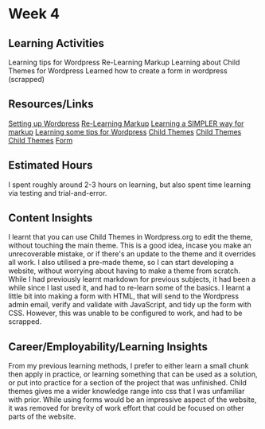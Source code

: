 Week 4
====================

Learning Activities
---------------------
Learning tips for Wordpress
Re-Learning Markup
Learning about Child Themes for Wordpress
Learned how to create a form in wordpress (scrapped)

Resources/Links
---------------------
[Setting up Wordpress](https://www.linkedin.com/learning/wordpress-5-essential-training/wordpress-an-introduction)
[Re-Learning Markup](https://daringfireball.net/projects/markdown/basics)
[Learning a SIMPLER way for markup](https://www.markdownguide.org/cheat-sheet/)
[Learning some tips for Wordpress](https://wordpress.org/documentation/article/get-started-with-wordpress/)
[Child Themes](https://blog.hubspot.com/website/wordpress-create-child-theme)
[Child Themes](https://www.linkedin.com/learning/wordpress-building-child-themes-3/what-you-need-to-know?autoSkip=true&resume=false)
[Child Themes](https://developer.wordpress.org/themes/advanced-topics/child-themes/)
[Form](https://daext.com/blog/create-a-contact-form-in-wordpress-without-a-plugin/)

Estimated Hours
---------------------
I spent roughly around 2-3 hours on learning, but also spent time learning via testing and trial-and-error.

Content Insights
---------------------
I learnt that you can use Child Themes in Wordpress.org to edit the theme, without touching the main theme. This is a good idea, incase you make an unrecoverable mistake, or if there's an update to the theme and it overrides all work.
I also utilised a pre-made theme, so I can start developing a website, without worrying about having to make a theme from scratch.
While I had previously learnt markdown for previous subjects, it had been a while since I last used it, and had to re-learn some of the basics.
I learnt a little bit into making a form with HTML, that will send to the Wordpress admin email, verify and validate with JavaScript, and tidy up the form with CSS. However, this was unable to be configured to work, and had to be scrapped.

Career/Employability/Learning Insights
---------------------
From my previous learning methods, I prefer to either learn a small chunk then apply in practice, or learning something that can be used as a solution, or put into practice for a section of the project that was unfinished.
Child themes gives me a wider knowledge range into css that I was unfamiliar with prior.
While using forms would be an impressive aspect of the website, it was removed for brevity of work effort that could be focused on other parts of the website.

